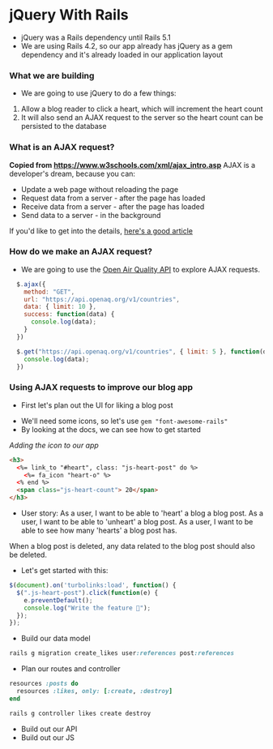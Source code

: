 # jQuery With Rails

- jQuery was a Rails dependency until Rails 5.1
- We are using Rails 4.2, so our app already has jQuery as a gem dependency and it's already loaded in our application layout

### What we are building

- We are going to use jQuery to do a few things:
1. Allow a blog reader to click a heart, which will increment the heart count
2. It will also send an AJAX request to the server so the heart count can be persisted to the database

### What is an AJAX request?

**Copied from https://www.w3schools.com/xml/ajax_intro.asp**
AJAX is a developer's dream, because you can:

- Update a web page without reloading the page
- Request data from a server - after the page has loaded
- Receive data from a server - after the page has loaded
- Send data to a server - in the background

If you'd like to get into the details, [here's a good article](https://www.codementor.io/sheena/ajax-tutorial-web-development-du107rzaq)

### How do we make an AJAX request?

- We are going to use the [Open Air Quality API](https://docs.openaq.org/) to explore AJAX requests.

```js
  $.ajax({
    method: "GET",
    url: "https://api.openaq.org/v1/countries",
    data: { limit: 10 },
    success: function(data) {
      console.log(data);
    }
  })

  $.get("https://api.openaq.org/v1/countries", { limit: 5 }, function(data) {
    console.log(data);
  })
```

### Using AJAX requests to improve our blog app

* First let's plan out the UI for liking a blog post
- We'll need some icons, so let's use `gem "font-awesome-rails"`
- By looking at the docs, we can see how to get started

*Adding the icon to our app*
```html
<h3>
  <%= link_to "#heart", class: "js-heart-post" do %>
    <%= fa_icon "heart-o" %>
  <% end %>
  <span class="js-heart-count"> 20</span>
</h3>
```

* User story:
As a user, I want to be able to 'heart' a blog a blog post.
As a user, I want to be able to 'unheart' a blog post.
As a user, I want to be able to see how many 'hearts' a blog post has.

When a blog post is deleted, any data related to the blog post should also be deleted.


- Let's get started with this:
```js
$(document).on('turbolinks:load', function() {
  $(".js-heart-post").click(function(e) {
    e.preventDefault();
    console.log("Write the feature 🎉");
  });
});
```

- Build our data model
```rb
rails g migration create_likes user:references post:references
```

- Plan our routes and controller
```rb
resources :posts do
  resources :likes, only: [:create, :destroy]
end
```
```rb
rails g controller likes create destroy
```

- Build out our API
- Build out our JS
